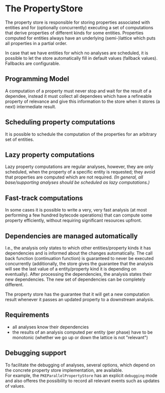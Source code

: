 # The PropertyStore

The property store is responsible for storing properties associated with entities and for (optionally concurrently) executing a set of computations that derive properties of different kinds for some entities.
Properties computed for entities always have an underlying (semi-)lattice which puts all properties in a partial order.
 
In case that we have entities for which no analyses are scheduled, it is possible to let the store automatically fill in default values (fallback values). Fallbacks are configurable.

## Programming Model
A computation of a property must never stop and wait for the result of a dependee, instead it must collect all dependees which have a refineable property of relevance and give this information to the store when it stores (a next) intermediate result.

## Scheduling property computations
It is possible to schedule the computation of the properties for an arbitrary set of entities.

## Lazy property computations
Lazy property computations are regular analyses, however, they are only scheduled, when the property of a specific entity is requested; they avoid that properties are computed which are not required. _(In general, all base/supporting analyses should be scheduled as lazy computations.)_

## Fast-track computations
In some cases it is possible to write a very, very fast analysis (at most performing a few hundred bytecode operations) that can compute some property efficiently, without requiring significant resources upfront. 

## Dependencies are managed automatically
I.e., the analysis only states to which other entities/property kinds it has dependencies and is informed about the changes automatically. The call back function (continuation function) is guaranteed to never be executed concurrently (additionally, the store gives the guarantee that the analysis will see the last value of a entity/property kind it is depending on eventually). After processing the dependencies, the analysis states their new dependencies. The new set of dependencies can be completely different.

The property store has the guarantee that it will get a new computation result whenever it passes an updated property to a downstream analysis.

## Requirements
- all analyses know their dependencies
- the results of an analysis computed per entity (per phase) have to be monotonic (whether we go up or down the lattice is not "relevant")

## Debugging support
To facilitate the debugging of analyses, several options, which depend on the concrete property store implementation, are available.  
For example, the `PKEParallelPropertyStore` has an explicit `debugging` mode and also offeres the possibility to record all relevant events such as updates of values.
